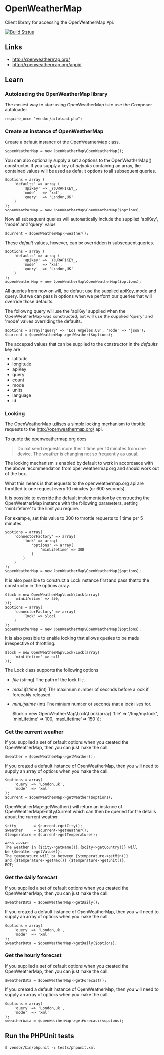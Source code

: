 # OpenWeatherMap

Client library for accessing the OpenWeatherMap Api.

[![Build Status](https://travis-ci.org/monkeyphp/open-weather-map.png?branch=develop)](https://travis-ci.org/monkeyphp/open-weather-map)

## Links

- http://openweathermap.org/
- http://openweathermap.org/appid

## Learn

### Autoloading the OpenWeatherMap library

The easiest way to start using OpenWeatherMap is to use the Composer autoloader.

    require_once "vendor/autoload.php";



### Create an instance of OpenWeatherMap

Create a default instance of the OpenWeatherMap class.

    $openWeatherMap = new OpenWeatherMap\OpenWeatherMap();

You can also optionally supply a set a options to the OpenWeatherMap() constructor.
If you supply a key of _defaults_ containing an array, the contained values will 
be used as default options to all subsequent queries.

    $options = array (
        'defaults' => array (
            'apikey' => _YOURAPIKEY_,
            'mode'   => 'xml',
            'query'  => 'London,UK'
        )
    );
    $openWeatherMap = new OpenWeatherMap\OpenWeatherMap($options);

Now all subsequent queries will automatically include the supplied 'apiKey',
'mode' and 'query' value.

    $current = $openWeatherMap->weather();

These _default_ values, however, can be overridden in subsequent queries.

    $options = array (
        'defaults' => array (
            'apikey' => _YOURAPIKEY_,
            'mode'   => 'xml',
            'query'  => 'London,UK'
        )
    );
    $openWeatherMap = new OpenWeatherMap\OpenWeatherMap($options);

All queries from now on will, be default use the supplied apiKey, mode and query.
But we can pass in options when we perform our queries that will override those
defaults.

The following query will use the 'apiKey' supplied when the OpenWeatherMap was
constructed, but will use the supplied 'query' and 'mode' values overriding the
defaults.

    $options = array('query' => 'Los Angeles,US', 'mode' => 'json');
    $current = $openWeatherMap->getWeather($options);

The accepted values that can be supplied to the constructor in the _defaults_ key are

- latitude
- longitude
- apiKey
- query
- count
- mode
- units
- language
- id


### Locking

The OpenWeatherMap utilises a simple locking mechanism to throttle requests to the
http://openweathermap.org/ api.

To quote the openweathermap.org docs

> Do not send requests more then 1 time per 10 minutes from one device. The weather is changing not so frequently as usual.

The locking mechanism is enabled by default to work in accordance with the above
recommendation from openweathermap.org and should work out of the box.

What this means is that requests to the openweathermap.org api are throttled to
one request every 10 minutes (or 600 seconds).

It is possible to override the default implementation by constructing the 
OpenWeatherMap instance with the following parameters, setting 'minLifetime' to
the limit you require. 

For example, set this value to 300 to throttle requests to 1 time per 5 minutes.

    $options = array(
        'connectorFactory' => array(
            'lock' => array(
                'options' => array(
                    'minLifetime' => 300
                )
            )
        )
    );
    $openWeatherMap = new OpenWeatherMap\OpenWeatherMap($options);

It is also possible to construct a Lock instance first and pass that to the 
constructor in the options array.

    $lock = new OpenWeatherMap\Lock\Lock(array(
        'minLifetime' => 300,
    ));
    $options = array(
        'connectorFactory' => array(
            'lock' => $lock
        )
    );
    $openWeatherMap = new OpenWeatherMap\OpenWeatherMap($options);

It is also possible to enable locking that allows queries to be made irrespective
of throttling. 

    $lock = new OpenWeatherMap\Lock\Lock(array(
        'minLifetime' => null
    ));

The Lock class supports the following options

- _file_ (string)
  The path of the lock file.
- _maxLifetime_ (int)
  The maximum number of seconds before a lock if forceably released.
- _minLifetime_ (int)
  The minium number of seconds that a lock lives for.

    
    $lock = new OpenWeatherMap\Lock\Lock(array(
        'file'        => '/tmp/my.lock',
        'minLifetime' => 100,
        'maxLifetime' => 150
    ));



### Get the current weather

If you supplied a set of default options when you created the OpenWeatherMap, then
you can just make the call.

    $weather = $openWeatherMap->getWeather();

If you created a default instance of OpenWeatherMap, then you will need to 
supply an array of options when you make the call.

    $options = array(
        'query' => 'London,uk',
        'mode'  => 'xml' 
    );
    $current = $openWeatherMap->getWeather($options);

OpenWeatherMap::getWeather() will return an instance of OpenWeatherMap\Entity\Current
which can then be queried for the details about the current weather.

    $city        = $current->getCity();
    $weather     = $current->getWeather();
    $temperature = $current->getTemperature();

    echo <<<EOT
    The weather in {$city->getName()},{$city->getCountry()} will
    be {$weather->getValue()}.
    The temperature will be between {$temperature->getMin()}
    and {$temperature->getMax()} {$temperature->getUnit()}.
    EOT;



### Get the daily forecast

If you supplied a set of default options when you created the OpenWeatherMap, then
you can just make the call.

    $weatherData = $openWeatherMap->getDaily();

If you created a default instance of OpenWeatherMap, then you will need to 
supply an array of options when you make the call.

    $options = array(
        'query' => 'London,uk',
        'mode'  => 'xml' 
    );
    $weatherData = $openWeatherMap->getDaily($options);



### Get the hourly forecast

If you supplied a set of default options when you created the OpenWeatherMap, then
you can just make the call.

    $weatherData = $openWeatherMap->getForecast();

If you created a default instance of OpenWeatherMap, then you will need to 
supply an array of options when you make the call.

    $options = array(
        'query' => 'London,uk',
        'mode'  => 'xml' 
    );
    $weatherData = $openWeatherMap->getForecast($options);



## Run the PHPUnit tests

    $ vendor/bin/phpunit -c tests/phpunit.xml
